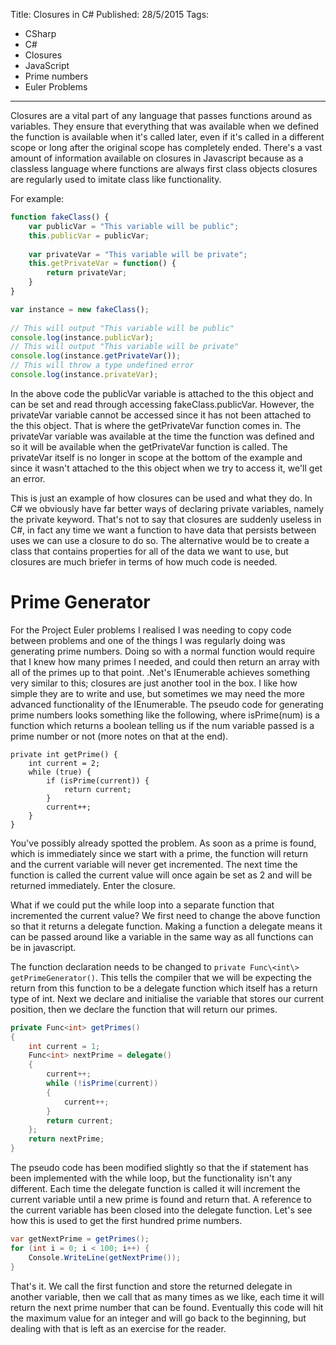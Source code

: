Title: Closures in C#
Published: 28/5/2015
Tags:
- CSharp
- C#
- Closures
- JavaScript
- Prime numbers
- Euler Problems
---
Closures are a vital part of any language that passes functions around as variables. They ensure that everything that was available when we defined the function is available when it's called later, even if it's called in a different scope or long after the original scope has completely ended. There's a vast amount of information available on closures in Javascript because as a classless language where functions are always first class objects closures are regularly used to imitate class like functionality.

For example:

```javascript
function fakeClass() {
    var publicVar = "This variable will be public";
    this.publicVar = publicVar;
  
    var privateVar = "This variable will be private";
    this.getPrivateVar = function() {
        return privateVar;
    }
}

var instance = new fakeClass();
 
// This will output "This variable will be public"
console.log(instance.publicVar);
// This will output "This variable will be private"
console.log(instance.getPrivateVar());
// This will throw a type undefined error
console.log(instance.privateVar);
```
In the above code the publicVar variable is attached to the this object and can be set and read through accessing fakeClass.publicVar. However, the privateVar variable cannot be accessed since it has not been attached to the this object. That is where the getPrivateVar function comes in. The privateVar variable was available at the time the function was defined and so it will be available when the getPrivateVar function is called. The privateVar itself is no longer in scope at the bottom of the example and since it wasn't attached to the this object when we try to access it, we'll get an error.

This is just an example of how closures can be used and what they do. In C# we obviously have far better ways of declaring private variables, namely the private keyword. That's not to say that closures are suddenly useless in C#, in fact any time we want a function to have data that persists between uses we can use a closure to do so. The alternative would be to create a class that contains properties for all of the data we want to use, but closures are much briefer in terms of how much code is needed.

# Prime Generator

For the Project Euler problems I realised I was needing to copy code between problems and one of the things I was regularly doing was generating prime numbers. Doing so with a normal function would require that I knew how many primes I needed, and could then return an array with all of the primes up to that point. .Net's IEnumerable achieves something very similar to this; closures are just another tool in the box. I like how simple they are to write and use, but sometimes we may need the more advanced functionality of the IEnumerable.
The pseudo code for generating prime numbers looks something like the following, where isPrime(num) is a function which returns a boolean telling us if the num variable passed is a prime number or not (more notes on that at the end).

```
private int getPrime() {
    int current = 2;
    while (true) {
        if (isPrime(current)) {
            return current;
        }
        current++;
    }
}
```
You've possibly already spotted the problem. As soon as a prime is found, which is immediately since we start with a prime, the function will return and the current variable will never get incremented. The next time the function is called the current value will once again be set as 2 and will be returned immediately. Enter the closure.

What if we could put the while loop into a separate function that incremented the current value? We first need to change the above function so that it returns a delegate function. Making a function a delegate means it can be passed around like a variable in the same way as all functions can be in javascript.

The function declaration needs to be changed to `private Func\<int\> getPrimeGenerator()`. This tells the compiler that we will be expecting the return from this function to be a delegate function which itself has a return type of int. Next we declare and initialise the variable that stores our current position, then we declare the function that will return our primes.

```csharp
private Func<int> getPrimes()
{
    int current = 1;
    Func<int> nextPrime = delegate()
    {
        current++;
        while (!isPrime(current))
        {
            current++;
        }
        return current;
    };
    return nextPrime;
}
```
The pseudo code has been modified slightly so that the if statement has been implemented with the while loop, but the functionality isn't any different. Each time the delegate function is called it will increment the current variable until a new prime is found and return that. A reference to the current variable has been closed into the delegate function. Let's see how this is used to get the first hundred prime numbers.

```csharp
var getNextPrime = getPrimes();
for (int i = 0; i < 100; i++) {
    Console.WriteLine(getNextPrime());
}
```
That's it. We call the first function and store the returned delegate in another variable, then we call that as many times as we like, each time it will return the next prime number that can be found. Eventually this code will hit the maximum value for an integer and will go back to the beginning, but dealing with that is left as an exercise for the reader.